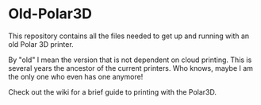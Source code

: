 # Old-Polar3D
This repository contains all the files needed to get up and running with an old Polar 3D printer. 

By "old" I mean the version that is not dependent on cloud printing. This is several years the ancestor of the current printers. Who knows, maybe I am the only one who even has one anymore! 

Check out the wiki for a brief guide to printing with the Polar3D.
